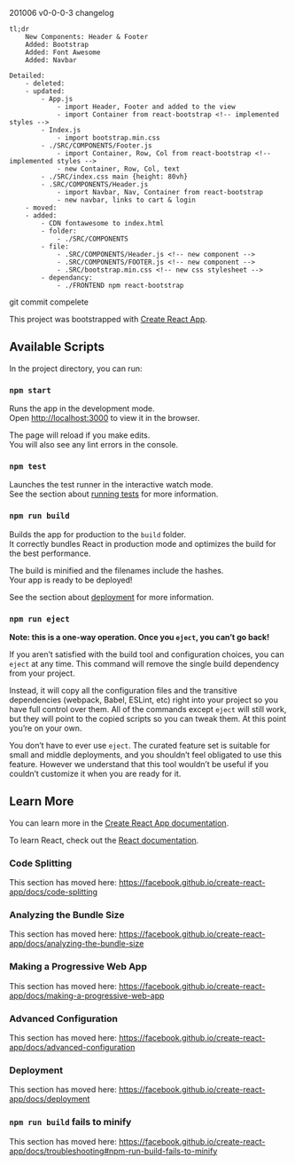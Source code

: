 
201006 v0-0-0-3 changelog

	tl;dr 
		New Components: Header & Footer
		Added: Bootstrap
		Added: Font Awesome
		Added: Navbar

	Detailed:
		- deleted:
		- updated:
			- App.js
				- import Header, Footer and added to the view
				- import Container from react-bootstrap <!-- implemented styles -->
			- Index.js
				- import bootstrap.min.css
			- ./SRC/COMPONENTS/Footer.js
				- import Container, Row, Col from react-bootstrap <!-- implemented styles -->
				- new Container, Row, Col, text
			- ./SRC/index.css main {height: 80vh}
			- .SRC/COMPONENTS/Header.js
				- import Navbar, Nav, Container from react-bootstrap
				- new navbar, links to cart & login
		- moved:
		- added:
			- CDN fontawesome to index.html
			- folder:
				- ./SRC/COMPONENTS
			- file:
				- .SRC/COMPONENTS/Header.js <!-- new component -->
				- .SRC/COMPONENTS/FOOTER.js <!-- new component -->
				- .SRC/bootstrap.min.css <!-- new css stylesheet -->
			- dependancy:
				- ./FRONTEND npm react-bootstrap
		

git commit compelete








This project was bootstrapped with [Create React App](https://github.com/facebook/create-react-app).

## Available Scripts

In the project directory, you can run:

### `npm start`

Runs the app in the development mode.<br />
Open [http://localhost:3000](http://localhost:3000) to view it in the browser.

The page will reload if you make edits.<br />
You will also see any lint errors in the console.

### `npm test`

Launches the test runner in the interactive watch mode.<br />
See the section about [running tests](https://facebook.github.io/create-react-app/docs/running-tests) for more information.

### `npm run build`

Builds the app for production to the `build` folder.<br />
It correctly bundles React in production mode and optimizes the build for the best performance.

The build is minified and the filenames include the hashes.<br />
Your app is ready to be deployed!

See the section about [deployment](https://facebook.github.io/create-react-app/docs/deployment) for more information.

### `npm run eject`

**Note: this is a one-way operation. Once you `eject`, you can’t go back!**

If you aren’t satisfied with the build tool and configuration choices, you can `eject` at any time. This command will remove the single build dependency from your project.

Instead, it will copy all the configuration files and the transitive dependencies (webpack, Babel, ESLint, etc) right into your project so you have full control over them. All of the commands except `eject` will still work, but they will point to the copied scripts so you can tweak them. At this point you’re on your own.

You don’t have to ever use `eject`. The curated feature set is suitable for small and middle deployments, and you shouldn’t feel obligated to use this feature. However we understand that this tool wouldn’t be useful if you couldn’t customize it when you are ready for it.

## Learn More

You can learn more in the [Create React App documentation](https://facebook.github.io/create-react-app/docs/getting-started).

To learn React, check out the [React documentation](https://reactjs.org/).

### Code Splitting

This section has moved here: https://facebook.github.io/create-react-app/docs/code-splitting

### Analyzing the Bundle Size

This section has moved here: https://facebook.github.io/create-react-app/docs/analyzing-the-bundle-size

### Making a Progressive Web App

This section has moved here: https://facebook.github.io/create-react-app/docs/making-a-progressive-web-app

### Advanced Configuration

This section has moved here: https://facebook.github.io/create-react-app/docs/advanced-configuration

### Deployment

This section has moved here: https://facebook.github.io/create-react-app/docs/deployment

### `npm run build` fails to minify

This section has moved here: https://facebook.github.io/create-react-app/docs/troubleshooting#npm-run-build-fails-to-minify
